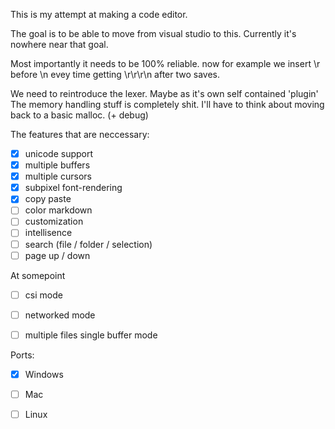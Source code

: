 This is my attempt at making a code editor.

The goal is to be able to move from visual studio to this.
Currently it's nowhere near that goal.

Most importantly it needs to be 100% reliable.
now for example we insert \r before \n evey time getting \r\r\r\n after two saves.

We need to reintroduce the lexer. Maybe as it's own self contained 'plugin'
The memory handling stuff is completely shit.
I'll have to think about moving back to a basic malloc. (+ debug)

The features that are neccessary:
- [x] unicode support
- [x] multiple buffers
- [x] multiple cursors
- [x] subpixel font-rendering 
- [x] copy paste
- [ ] color markdown
- [ ] customization
- [ ] intellisence
- [ ] search (file / folder / selection)
- [ ] page up / down

At somepoint
- [ ] csi mode  
- [ ] networked mode
- [ ] multiple files single buffer mode


Ports:
- [x] Windows
- [ ] Mac
- [ ] Linux


